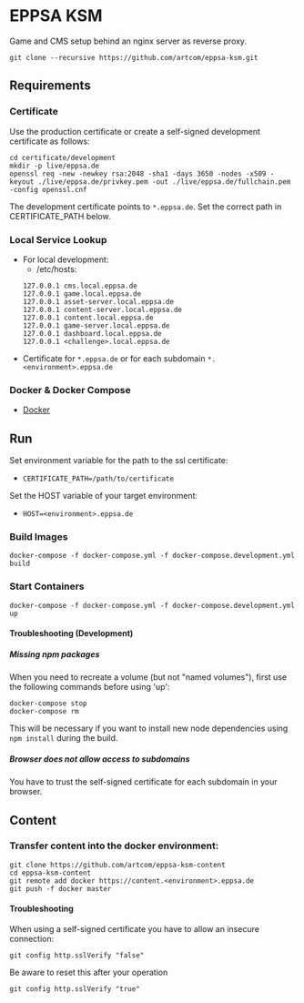 # EPPSA KSM

Game and CMS setup behind an nginx server as reverse proxy.

`git clone --recursive https://github.com/artcom/eppsa-ksm.git`

## Requirements

### Certificate
Use the production certificate or create a self-signed development certificate as follows:
```
cd certificate/development
mkdir -p live/eppsa.de
openssl req -new -newkey rsa:2048 -sha1 -days 3650 -nodes -x509 -keyout ./live/eppsa.de/privkey.pem -out ./live/eppsa.de/fullchain.pem -config openssl.cnf
```

The development certificate points to `*.eppsa.de`. Set the correct path in CERTIFICATE_PATH below.

### Local Service Lookup
  * For local development:
    * /etc/hosts:
    ```
    127.0.0.1 cms.local.eppsa.de
    127.0.0.1 game.local.eppsa.de
    127.0.0.1 asset-server.local.eppsa.de
    127.0.0.1 content-server.local.eppsa.de
    127.0.0.1 content.local.eppsa.de
    127.0.0.1 game-server.local.eppsa.de
    127.0.0.1 dashboard.local.eppsa.de
    127.0.0.1 <challenge>.local.eppsa.de
    ```
  * Certificate for `*.eppsa.de` or for each subdomain `*.<environment>.eppsa.de`

### Docker & Docker Compose
  * [Docker](https://docs.docker.com/install/)

## Run
Set environment variable for the path to the ssl certificate:
  * `CERTIFICATE_PATH=/path/to/certificate`

Set the HOST variable of your target environment:
  * `HOST=<environment>.eppsa.de`

### Build Images
`docker-compose -f docker-compose.yml -f docker-compose.development.yml build`

### Start Containers
`docker-compose -f docker-compose.yml -f docker-compose.development.yml up`

#### Troubleshooting (Development)

##### Missing npm packages
When you need to recreate a volume (but not "named volumes"), first use the following commands before using 'up':
```
docker-compose stop
docker-compose rm
```
This will be necessary if you want to install new node dependencies using `npm install` during the build.

##### Browser does not allow access to subdomains
You have to trust the self-signed certificate for each subdomain in your browser.

## Content

### Transfer content into the docker environment:

```
git clone https://github.com/artcom/eppsa-ksm-content
cd eppsa-ksm-content
git remote add docker https://content.<environment>.eppsa.de
git push -f docker master
```

#### Troubleshooting

When using a self-signed certificate you have to allow an insecure connection:

`git config http.sslVerify "false"`

Be aware to reset this after your operation

`git config http.sslVerify "true"`
